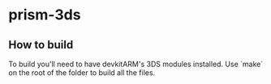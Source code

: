 # prism-3ds

<h2> How to build </h2>
To build you'll need to have devkitARM's 3DS modules installed. <nl>
Use `make` on the root of the folder to build all the files.
